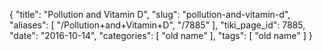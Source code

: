 {
    "title": "Pollution and Vitamin D",
    "slug": "pollution-and-vitamin-d",
    "aliases": [
        "/Pollution+and+Vitamin+D",
        "/7885"
    ],
    "tiki_page_id": 7885,
    "date": "2016-10-14",
    "categories": [
        "old name"
    ],
    "tags": [
        "old name"
    ]
}